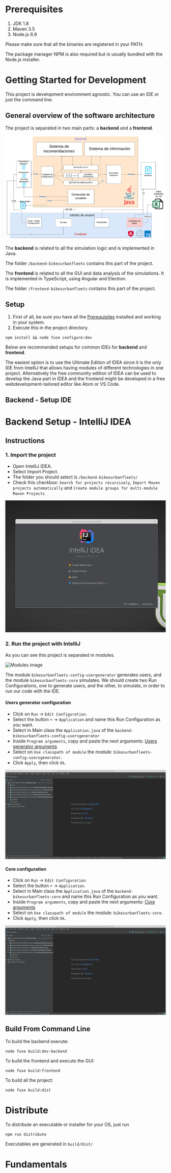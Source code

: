 # Prerequisites
1. JDK 1.8
2. Maven 3.5
3. Node.js 8.9

Please make sure that all the binaries are registered in your PATH.

The package manager NPM is also required but is usually bundled with the Node.js installer.

# Getting Started for Development 
This project is development environment agnostic. You can use an IDE or just the command line.

## General overview of the software architecture
The project is separated in two main parts: a **backend** and a **frontend**.

![It shows the architecture of the software. It shows two clear parts: backend and frontend](img/Arquitecture_10.png?raw=true "Software arquitecture")


The **backend** is related to all the simulation logic and is implemented in Java.

The folder `/backend-bikesurbanfleets` contains this part of the project.

The **frontend** is related to all the GUI and data analysis of the simulations. It is implemented in TypeScript, using
Angular and Electron.

The folder `/frontend-bikesurbanfleets` contains this part of the project.

## Setup

1. First of all, be sure you have all the [Prerequisites](#prerequisites) installed and working in your system.
2. Execute this in the project directory.
```
npm install && node fuse configure:dev
```

Below are recommended setups for common IDEs for **backend** and **frontend**.

The easiest option is to use the Ultimate Edition of IDEA since it is the only IDE from IntelliJ that allows having
modules of different technologies in one project. Alternatively the free community edition of IDEA can be used to
develop the Java part in IDEA and the frontend might be developed in a free webdevelopment-tailored editor like Atom or
VS Code.

## Backend - Setup IDE

# Backend Setup - IntelliJ IDEA
## Instructions

### 1. Import the project
 - Open IntelliJ IDEA. 
 - Select Import Project.
 - The folder you should select is `/backend-bikesurbanfleets/`
 - Check this checkbox: `Search for projects recursively`, `Import Maven projects automatically` and `Create module groups for multi-module Maven Projects`
 
 ![Gif with instructions to import the project](gifs/backend_intellij_1.gif)

### 2. Run the project with IntelliJ
As you can see this project is separated in modules. 

![Modules image](images/modules_intellij.png)

The module `bikesurbanfleets-config-usergenerator` generates users, and the module `bikesurbanfleets-core` simulates. 
We should create two Run Configurations, one to generate users, and the other, to simulate, in order to run our code with the IDE.

#### Users generator configuration 
- Click on `Run` &rarr; `Edit Configuration`.
- Select the button `+` &rarr; `Application` and name this Run Configuration as you want.
- Select in Main class the `Application.java` of the `backend-bikesurbanfleets-config-usersgenerator`
- Inside `Program arguments`, copy and paste the next arguments: [Users generator arguments](bikesurbanfleets-config-usergenerator_Args.md)
- Select on `Use classpath of module` the module: `bikesurbanfleets-config-usersgenerator`.
- Click `Apply`, then click `Ok`.  

![Gif with instructions to import the project](gifs/backend_intellij_2.gif)

#### Core configuration 
- Click on `Run` &rarr; `Edit Configuration`.
- Select the button `+` &rarr; `Application`.
- Select in Main class the `Application.java` of the `backend-bikesurbanfleets-core` and name this Run Configuration as you want.
- Inside `Program arguments`, copy and paste the next arguments: [Core arguments](bikesurbanfleets-core_Args.md)
- Select on `Use classpath of module` the module: `bikesurbanfleets-core`.
- Click `Apply`, then click `Ok`.  

![Gif with instructions to import the project](gifs/backend_intellij_3.gif)

## Build From Command Line
To build the backend execute:
```
node fuse build:dev-backend
```
To build the frontend and execute the GUI:
```
node fuse build:frontend
```

To build all the project:
```
node fuse build:dist
```

# Distribute
To distribute an executable or installer for your OS, just run
```
npm run distribute
```
Executables are generated in `build/dist/`

# Fundamentals

